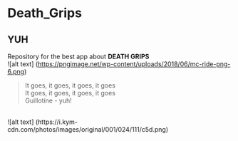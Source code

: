 # Death_Grips
## YUH
Repository for the best app about **DEATH GRIPS**
<br />
![alt text] (https://pngimage.net/wp-content/uploads/2018/06/mc-ride-png-6.png)
<br />
>It goes, it goes, it goes, it goes <br />
>It goes, it goes, it goes, it goes<br />
>Guillotine - yuh!
<br />
![alt text] (https://i.kym-cdn.com/photos/images/original/001/024/111/c5d.png)
